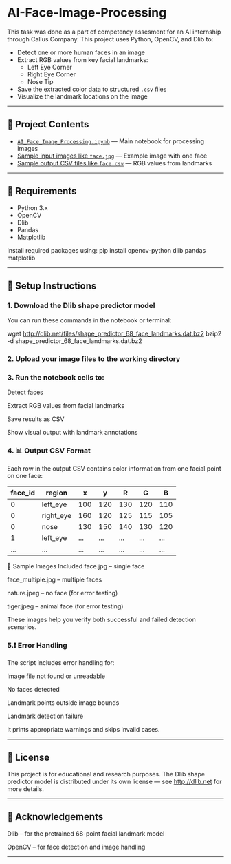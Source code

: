 # AI-Face-Image-Processing

This task was done as a part of competency assesment for an AI internship through Callus Company.
This project uses Python, OpenCV, and Dlib to:

- Detect one or more human faces in an image
- Extract RGB values from key facial landmarks:
  - Left Eye Corner
  - Right Eye Corner
  - Nose Tip
- Save the extracted color data to structured `.csv` files
- Visualize the landmark locations on the image

---

## 📂 Project Contents

- [`AI_Face_Image_Processing.ipynb`](AI_Face_Image_Processing.ipynb) — Main notebook for processing images
- [Sample input images like `face.jpg`](face.jpg) — Example image with one face
- [Sample output CSV files like `face.csv`](face.csv) — RGB values from landmarks

---


## 🧰 Requirements

- Python 3.x
- OpenCV
- Dlib
- Pandas
- Matplotlib

Install required packages using:
pip install opencv-python dlib pandas matplotlib

---

## 📌 Setup Instructions
### 1. Download the Dlib shape predictor model
You can run these commands in the notebook or terminal:

wget http://dlib.net/files/shape_predictor_68_face_landmarks.dat.bz2
bzip2 -d shape_predictor_68_face_landmarks.dat.bz2

### 2. Upload your image files to the working directory

### 3. Run the notebook cells to:
  
  Detect faces
  
  Extract RGB values from facial landmarks
  
  Save results as CSV
  
  Show visual output with landmark annotations

### 4. 📊 Output CSV Format
Each row in the output CSV contains color information from one facial point on one face:

| face_id | region     | x   | y   | R   | G   | B   |
|---------|------------|-----|-----|-----|-----|-----|
| 0       | left_eye   | 100 | 120 | 130 | 120 | 110 |
| 0       | right_eye  | 160 | 120 | 125 | 115 | 105 |
| 0       | nose       | 130 | 150 | 140 | 130 | 120 |
| 1       | left_eye   | ... | ... | ... | ... | ... |
| ...     | ...        | ... | ... | ... | ... | ... |

🧪 Sample Images Included
face.jpg – single face

face_multiple.jpg – multiple faces

nature.jpeg – no face (for error testing)

tiger.jpeg – animal face (for error testing)

These images help you verify both successful and failed detection scenarios.

### 5.❗ Error Handling
The script includes error handling for:

Image file not found or unreadable

No faces detected

Landmark points outside image bounds

Landmark detection failure

It prints appropriate warnings and skips invalid cases.

---

## 📄 License
This project is for educational and research purposes.
The Dlib shape predictor model is distributed under its own license — see http://dlib.net for more details.

---

## 🤝 Acknowledgements
Dlib – for the pretrained 68-point facial landmark model

OpenCV – for face detection and image handling

---
